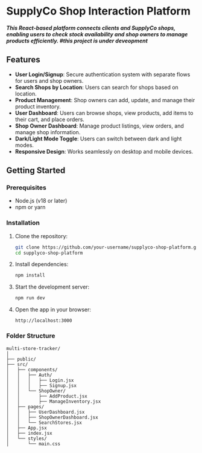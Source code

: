 # SupplyCo Shop Interaction Platform

***This React-based platform connects clients and SupplyCo shops, enabling users to check stock availability and shop owners to manage products efficiently. #this project is under deveopment***

## Features

- **User Login/Signup**: Secure authentication system with separate flows for users and shop owners.
- **Search Shops by Location**: Users can search for shops based on location.
- **Product Management**: Shop owners can add, update, and manage their product inventory.
- **User Dashboard**: Users can browse shops, view products, add items to their cart, and place orders.
- **Shop Owner Dashboard**: Manage product listings, view orders, and manage shop information.
- **Dark/Light Mode Toggle**: Users can switch between dark and light modes.
- **Responsive Design**: Works seamlessly on desktop and mobile devices.

## Getting Started

### Prerequisites

- Node.js (v18 or later)
- npm or yarn

### Installation

1. Clone the repository:
    ```bash
    git clone https://github.com/your-username/supplyco-shop-platform.git
    cd supplyco-shop-platform
    ```

2. Install dependencies:
    ```bash
    npm install
    ```

3. Start the development server:
    ```bash
    npm run dev
    ```

4. Open the app in your browser:
    ```
    http://localhost:3000
    ```

### Folder Structure

```plaintext
multi-store-tracker/
│
├── public/
├── src/
│   ├── components/
│   │   ├── Auth/
│   │   │   ├── Login.jsx
│   │   │   ├── Signup.jsx
│   │   └── ShopOwner/
│   │       ├── AddProduct.jsx
│   │       ├── ManageInventory.jsx
│   ├── pages/
│   │   ├── UserDashboard.jsx
│   │   ├── ShopOwnerDashboard.jsx
│   │   └── SearchStores.jsx
│   ├── App.jsx
│   ├── index.jsx
│   └── styles/
│       └── main.css
